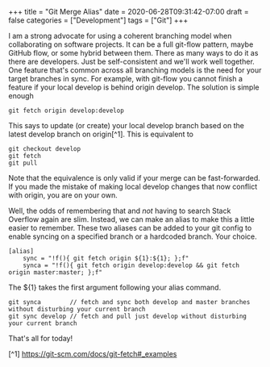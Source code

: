 +++
title = "Git Merge Alias"
date = 2020-06-28T09:31:42-07:00
draft = false
categories = ["Development"]
tags = ["Git"]
+++

I am a strong advocate for using a coherent branching model when collaborating on software projects. It can be a full git-flow pattern,
maybe GitHub flow, or some hybrid between them. There as many ways to do it as there are developers. Just be self-consistent and we'll
work well together. One feature that's common across all branching models is the need for your target branches in sync. For example,
with git-flow you cannot finish a feature if your local develop is behind origin develop. The solution is simple enough

    git fetch origin develop:develop
    
This says to update (or create) your local develop branch based on the latest develop branch on origin[^1]. This is equivalent to

    git checkout develop
    git fetch
    git pull
    
Note that the equivalence is only valid if your merge can be fast-forwarded. If you made the mistake of making local develop changes
that now conflict with origin, you are on your own.

Well, the odds of remembering that and _not_ having to search Stack Overflow again are slim. Instead, we can make an alias to make this
a little easier to remember. These two aliases can be added to your git config to enable syncing on a specified branch or a hardcoded
branch. Your choice.

    [alias]
        sync = "!f(){ git fetch origin ${1}:${1}; };f"
        synca = "!f(){ git fetch origin develop:develop && git fetch origin master:master; };f"
        
The ${1} takes the first argument following your alias command.

    git synca        // fetch and sync both develop and master branches without disturbing your current branch
    git sync develop // fetch and pull just develop without disturbing your current branch
            
That's all for today!

[^1] https://git-scm.com/docs/git-fetch#_examples